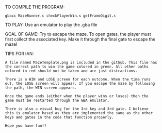 TO COMPILE THE PROGRAM:
    
    gbacc MazeRunner.c checkPlayerWin.s getFrameDigit.s

TO PLAY:
    Use an emulator to play the .gba file


GOAL OF GAME:
    Try to escape the maze. To open gates, the player must first collect the associated key. Make it through the final gate to escape the maze!


TIPS FOR IAN:
    
    A file named MazeTemplate.png is included in the github. This file has the correct path to win the game colored in green. All other paths colored in red should not be taken and are just distractions.

    There is a WIN and LOSE screen for each outcome. When the time runs out, the LOSE screen will appear. If you escape the maze by following the path, the WIN screen appears. 

    Once the game ends (either when the player wins or loses) then the game must be restarted through the GBA emulator.

    There is also a visual bug for the 3rd key and 3rd gate. I believe this is emulator based as they are implemented the same as the other keys and gates in the code that function properly.

    Hope you have fun!!
